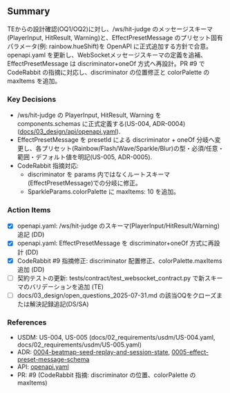 ## Summary

TEからの設計確認(OQ1/OQ2)に対し、/ws/hit-judge のメッセージスキーマ(PlayerInput, HitResult, Warning)と、EffectPresetMessage のプリセット固有パラメータ(例: rainbow.hueShift)を OpenAPI に正式追加する方針で合意。openapi.yaml を更新し、WebSocketメッセージスキーマの定義を追補、EffectPresetMessage は discriminator+oneOf 方式へ再設計。PR #9 で CodeRabbit の指摘に対応し、discriminator の位置修正と colorPalette の maxItems を追加。

### Key Decisions

- /ws/hit-judge の PlayerInput, HitResult, Warning を components.schemas に正式定義する(US-004, ADR-0004) ([docs/03_design/api/openapi.yaml](docs/03_design/api/openapi.yaml)).
- EffectPresetMessage を presetId による discriminator + oneOf 分岐へ変更し、各プリセット(Rainbow/Flash/Wave/Sparkle/Blur)の型・必須/任意・範囲・デフォルト値を明記(US-005, ADR-0005).
- CodeRabbit 指摘対応:
  - discriminator を params 内ではなくルートスキーマ(EffectPresetMessage)での分岐に修正。
  - SparkleParams.colorPalette に maxItems: 10 を追加。

### Action Items

- [x] openapi.yaml: /ws/hit-judge のスキーマ(PlayerInput/HitResult/Warning)追記 (DD)
- [x] openapi.yaml: EffectPresetMessage を discriminator+oneOf 方式に再設計 (DD)
- [x] CodeRabbit #9 指摘修正: discriminator 配置修正、colorPalette.maxItems 追加 (DD)
- [ ] 契約テストの更新: tests/contract/test_websocket_contract.py で新スキーマのバリデーションを追加 (TE)
- [ ] docs/03_design/open_questions_2025-07-31.md の該当OQをクローズまたは解決記録追記(DS/SA)

### References

- USDM: US-004, US-005 (docs/02_requirements/usdm/US-004.yaml, docs/02_requirements/usdm/US-005.yaml)
- ADR: [0004-beatmap-seed-replay-and-session-state](docs/03_design/adr/0004-beatmap-seed-replay-and-session-state.md), [0005-effect-preset-message-schema](docs/03_design/adr/0005-effect-preset-message-schema.md)
- API: [openapi.yaml](docs/03_design/api/openapi.yaml)
- PR: #9 (CodeRabbit 指摘: discriminator の位置、colorPalette の maxItems)
